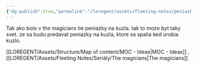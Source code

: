```yaml
---
{"dg-publish":true,"permalink":"/loregent/assets/fleeting-notes/peniazky-na-robenie-magie-z-magicians/"}
---
```



Tak ako bolo v the magicians tie peniazky na kuzla. tak to moze byt taky svet. ze sa budu predavat peniazky na kuzla, ktore sa spalia ked urobia kuzlo.

[[LOREGENT/Assets/Structure/Map of content/MOC - Ideas\|MOC - Ideas]] , [[LOREGENT/Assets/Fleeting Notes/Seriály/The magicians\|The magicians]]